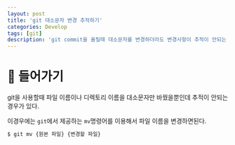 ```yaml
---
layout: post
title: 'git 대소문자 변경 추적하기'
categories: Develop
tags: [git]
description: 'git commit을 올릴때 대소문자를 변경하더라도 변경사항이 추적이 안되는 경우'
---
```


# 📖 들어가기

git을 사용할때 파일 이름이나 디렉토리 이름을 대소문자만 바꿨을뿐인데 추적이 안되는경우가 있다.

이경우에는 `git`에서 제공하는 `mv`명령어를 이용해서 파일 이름을 변경하면된다.

```bash
$ git mv {원본 파일} {변경할 파일}
```